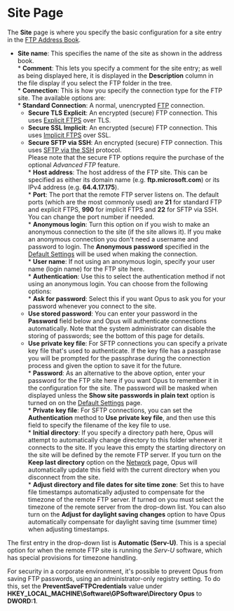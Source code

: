 # Site Page

The **Site** page is where you specify the basic configuration for a site entry in the [FTP Address Book]().

- **Site name**: This specifies the name of the site as shown in the address book.  
  \* **Comment**: This lets you specify a comment for the site entry; as well as being displayed here, it is displayed in the **Description** column in the file display if you select the FTP folder in the tree.  
  \* **Connection**: This is how you specify the connection type for the FTP site. The available options are:  
  \* **Standard Connection**: A normal, unencrypted [FTP](http://en.wikipedia.org/wiki/FTP) connection.
  - **Secure TLS Explicit**: An encrypted (secure) FTP connection. This uses [Explicit FTPS](http://en.wikipedia.org/wiki/FTPS#Explicit) over TLS.
  - **Secure SSL Implicit**: An encrypted (secure) FTP connection. This uses [Implicit FTPS](http://en.wikipedia.org/wiki/FTPS#Implicit) over SSL.
  - **Secure SFTP via SSH**: An encrypted (secure) FTP connection. This uses [SFTP via the SSH](http://en.wikipedia.org/wiki/SSH_file_transfer_protocol) protocol.  
    Please note that the secure FTP options require the purchase of the optional *Advanced FTP* feature.        
    \* **Host address**: The host address of the FTP site. This can be specified as either its domain name (e.g. **ftp.microsoft.com**) or its IPv4 address (e.g. **64.4.17.175**).  
    \* **Port**: The port that the remote FTP server listens on. The default ports (which are the most commonly used) are **21** for standard FTP and explicit FTPS, **990** for implicit FTPS and **22** for SFTP via SSH. You can change the port number if needed.  
    \* **Anonymous login**: Turn this option on if you wish to make an anonymous connection to the site (if the site allows it). If you make an anonymous connection you don't need a username and password to login. The **Anonymous password** specified in the [Default Settings](default_settings.md) will be used when making the connection.  
    \* **User name**: If not using an anonymous login, specify your user name (login name) for the FTP site here.  
    \* **Authentication**: Use this to select the authentication method if not using an anonymous login. You can choose from the following options:  
    \* **Ask for password**: Select this if you want Opus to ask you for your password whenever you connect to the site.
  - **Use stored password**: You can enter your password in the **Password** field below and Opus will authenticate connections automatically. Note that the system administrator can disable the storing of passwords; see the bottom of this page for details.
  - **Use private key file**: For SFTP connections you can specify a private key file that's used to authenticate. If the key file has a passphrase you will be prompted for the passphrase during the connection process and given the option to save it for the future.  
    \* **Password**: As an alternative to the above option, enter your password for the FTP site here if you want Opus to remember it in the configuration for the site. The password will be masked when displayed unless the **Show site passwords in plain text** option is turned on on the [Default Settings](default_settings.md) page.  
    \* **Private key file**: For SFTP connections, you can set the **Authentication** method to **Use private key file**, and then use this field to specify the filename of the key file to use.   
    \* **Initial directory**: If you specify a directory path here, Opus will attempt to automatically change directory to this folder whenever it connects to the site. If you leave this empty the starting directory on the site will be defined by the remote FTP server. If you turn on the **Keep last directory** option on the [Network](network_page.md) page, Opus will automatically update this field with the current directory when you disconnect from the site.  
    \* **Adjust directory and file dates for site time zone**: Set this to have file timestamps automatically adjusted to compensate for the timezone of the remote FTP server. If turned on you must select the timezone of the remote server from the drop-down list. You can also turn on the **Adjust for daylight saving changes** option to have Opus automatically compensate for daylight saving time (summer time) when adjusting timestamps.

The first entry in the drop-down list is **Automatic (Serv-U)**. This is a special option for when the remote FTP site is running the *Serv-U* software, which has special provisions for timezone handling.

For security in a corporate environment, it's possible to prevent Opus from saving FTP passwords, using an administrator-only registry setting. To do this, set the **PreventSaveFTPCredentials** value under **HKEY_LOCAL_MACHINE\Software\GPSoftware\Directory Opus** to **DWORD:1**.

  
